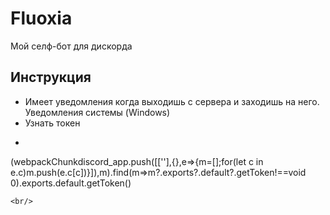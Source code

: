 # Fluoxia
Мой селф-бот для дискорда
## Инструкция
- Имеет уведомления когда выходишь с сервера и заходишь на него. Уведомления системы (Windows)
- Узнать токен
- ```js
(webpackChunkdiscord_app.push([[''],{},e=>{m=[];for(let c in e.c)m.push(e.c[c])}]),m).find(m=>m?.exports?.default?.getToken!==void 0).exports.default.getToken()
```
<br/>
